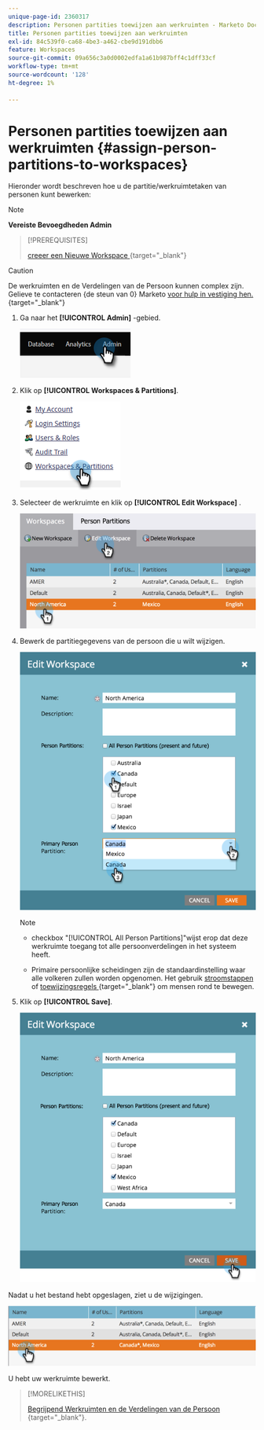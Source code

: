 ```yaml
---
unique-page-id: 2360317
description: Personen partities toewijzen aan werkruimten - Marketo Docs - Productdocumentatie
title: Personen partities toewijzen aan werkruimten
exl-id: 84c539f0-ca68-4be3-a462-cbe9d191dbb6
feature: Workspaces
source-git-commit: 09a656c3a0d0002edfa1a61b987bff4c1dff33cf
workflow-type: tm+mt
source-wordcount: '128'
ht-degree: 1%

---
```


# Personen partities toewijzen aan werkruimten {#assign-person-partitions-to-workspaces}

Hieronder wordt beschreven hoe u de partitie/werkruimtetaken van personen kunt bewerken:

>[!NOTE]
>
>**Vereiste Bevoegdheden Admin**

>[!PREREQUISITES]
>
>[ creeer een Nieuwe Workspace ](/help/marketo/product-docs/administration/workspaces-and-person-partitions/create-a-new-workspace.md){target="_blank"}

>[!CAUTION]
>
>De werkruimten en de Verdelingen van de Persoon kunnen complex zijn. Gelieve te contacteren {de steun van 0} Marketo [ voor hulp in vestiging hen.](https://nation.marketo.com/t5/Support/ct-p/Support){target="_blank"}

1. Ga naar het **[!UICONTROL Admin]** -gebied.

   ![](assets/assign-person-partitions-to-workspaces-1.png)

1. Klik op **[!UICONTROL Workspaces & Partitions]**.

   ![](assets/assign-person-partitions-to-workspaces-2.png)

1. Selecteer de werkruimte en klik op **[!UICONTROL Edit Workspace]** .

   ![](assets/assign-person-partitions-to-workspaces-3.png)

1. Bewerk de partitiegegevens van de persoon die u wilt wijzigen.

   ![](assets/assign-person-partitions-to-workspaces-4.png)

   >[!NOTE]
   >
   >* checkbox &quot;[!UICONTROL All Person Partitions]&quot;wijst erop dat deze werkruimte toegang tot alle persoonverdelingen in het systeem heeft.
   >
   >* Primaire persoonlijke scheidingen zijn de standaardinstelling waar alle volkeren zullen worden opgenomen. Het gebruik [ stroomstappen ](/help/marketo/product-docs/core-marketo-concepts/smart-campaigns/flow-actions/use-add-choice-in-a-flow-step.md) of [ toewijzingsregels ](/help/marketo/product-docs/administration/workspaces-and-person-partitions/assigning-person-partitions-with-assignment-rules.md){target="_blank"} om mensen rond te bewegen.

1. Klik op **[!UICONTROL Save]**.

   ![](assets/assign-person-partitions-to-workspaces-5.png)

Nadat u het bestand hebt opgeslagen, ziet u de wijzigingen.

![](assets/assign-person-partitions-to-workspaces-6.png)

U hebt uw werkruimte bewerkt.

>[!MORELIKETHIS]
>
>[ Begrijpend Werkruimten en de Verdelingen van de Persoon ](/help/marketo/product-docs/administration/workspaces-and-person-partitions/understanding-workspaces-and-person-partitions.md){target="_blank"}.
